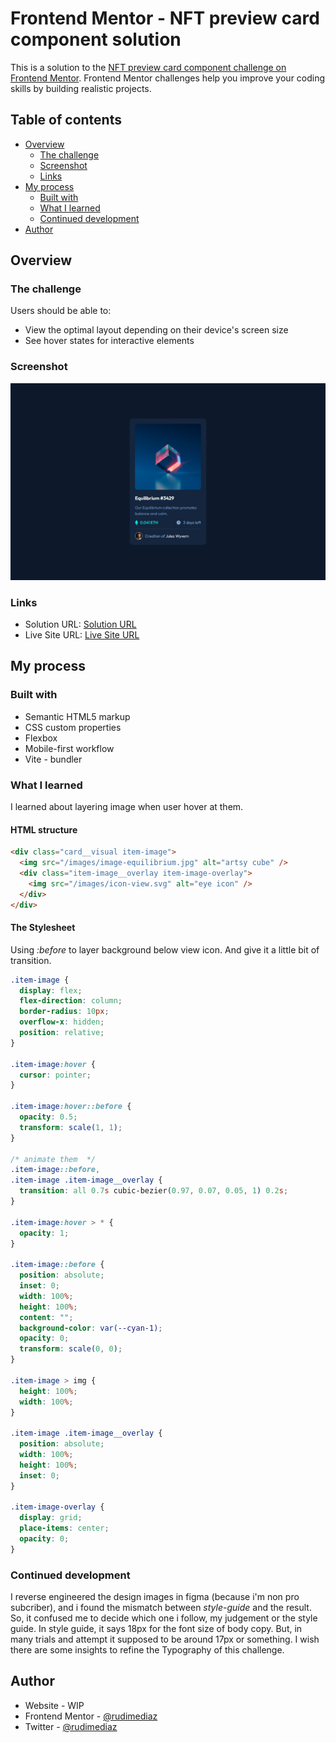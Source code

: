 # Frontend Mentor - NFT preview card component solution

This is a solution to the [NFT preview card component challenge on Frontend Mentor](https://www.frontendmentor.io/challenges/nft-preview-card-component-SbdUL_w0U). Frontend Mentor challenges help you improve your coding skills by building realistic projects.

## Table of contents

- [Overview](#overview)
  - [The challenge](#the-challenge)
  - [Screenshot](#screenshot)
  - [Links](#links)
- [My process](#my-process)
  - [Built with](#built-with)
  - [What I learned](#what-i-learned)
  - [Continued development](#continued-development)
- [Author](#author)

## Overview

### The challenge

Users should be able to:

- View the optimal layout depending on their device's screen size
- See hover states for interactive elements

### Screenshot

![](./design/screenshots/desktop.png)

### Links

- Solution URL: [Solution URL](https://github.com/rudimediaz/fem-nft-preview-card)
- Live Site URL: [Live Site URL](https://rudhifemnftcard.netlify.app/)

## My process

### Built with

- Semantic HTML5 markup
- CSS custom properties
- Flexbox
- Mobile-first workflow
- Vite - bundler

### What I learned

I learned about layering image when user hover at them.

#### HTML structure

```html
<div class="card__visual item-image">
  <img src="/images/image-equilibrium.jpg" alt="artsy cube" />
  <div class="item-image__overlay item-image-overlay">
    <img src="/images/icon-view.svg" alt="eye icon" />
  </div>
</div>
```

#### The Stylesheet

Using _:before_ to layer background below view icon. And give it a little bit of transition.

```css
.item-image {
  display: flex;
  flex-direction: column;
  border-radius: 10px;
  overflow-x: hidden;
  position: relative;
}

.item-image:hover {
  cursor: pointer;
}

.item-image:hover::before {
  opacity: 0.5;
  transform: scale(1, 1);
}

/* animate them  */
.item-image::before,
.item-image .item-image__overlay {
  transition: all 0.7s cubic-bezier(0.97, 0.07, 0.05, 1) 0.2s;
}

.item-image:hover > * {
  opacity: 1;
}

.item-image::before {
  position: absolute;
  inset: 0;
  width: 100%;
  height: 100%;
  content: "";
  background-color: var(--cyan-1);
  opacity: 0;
  transform: scale(0, 0);
}

.item-image > img {
  height: 100%;
  width: 100%;
}

.item-image .item-image__overlay {
  position: absolute;
  width: 100%;
  height: 100%;
  inset: 0;
}

.item-image-overlay {
  display: grid;
  place-items: center;
  opacity: 0;
}
```

### Continued development

I reverse engineered the design images in figma (because i'm non pro subcriber), and i found the mismatch between _style-guide_ and the result. So, it confused me to decide which one i follow, my judgement or the style guide. In style guide, it says 18px for the font size of body copy. But, in many trials and attempt it supposed to be around 17px or something. I wish there are some insights to refine the Typography of this challenge.

## Author

- Website - WIP
- Frontend Mentor - [@rudimediaz](https://www.frontendmentor.io/profile/rudimediaz)
- Twitter - [@rudimediaz](https://www.twitter.com/rudimediaz)
